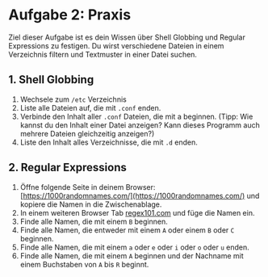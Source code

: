 # Aufgabe 2: Praxis

Ziel dieser Aufgabe ist es dein Wissen über Shell Globbing und Regular Expressions zu festigen. Du wirst verschiedene Dateien in einem Verzeichnis filtern und Textmuster in einer Datei suchen.

## 1. Shell Globbing

1. Wechsele zum `/etc` Verzeichnis 
2. Liste alle Dateien auf, die mit `.conf` enden.
3. Verbinde den Inhalt aller `.conf` Dateien, die mit a beginnen. (Tipp: Wie kannst du den Inhalt einer Datei anzeigen? Kann dieses Programm auch mehrere Dateien gleichzeitig anzeigen?)
4. Liste den Inhalt alles Verzeichnisse, die mit `.d` enden.

## 2. Regular Expressions

1. Öffne folgende Seite in deinem Browser: [https://1000randomnames.com/](https://1000randomnames.com/) und kopiere die Namen in die Zwischenablage.
2. In einem weiteren Browser Tab [regex101.com](https://regex101.com/) und füge die Namen ein.
3. Finde alle Namen, die mit einem `B` beginnen.
4. Finde alle Namen, die entweder mit einem `A` oder einem `B` oder `C` beginnen.
5. Finde alle Namen, die mit einem `a` oder `e` oder `i` oder `o` oder `u` enden.
6. Finde alle Namen, die mit einem `A` beginnen und der Nachname mit einem Buchstaben von `A` bis `R` beginnt.
